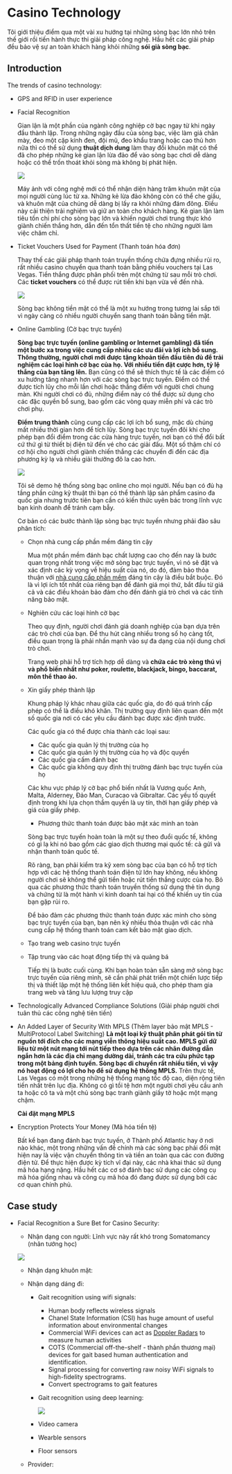 # Casino Technology
Tôi giới thiệu điểm qua một vài xu hướng tại những sòng bạc lớn nhỏ trên thế giới rồi tiến hành thực thi giải pháp công nghệ. Hầu hết các giải pháp đều bảo vệ sự an toàn khách hàng khỏi những **sói già sòng bạc**. 

## Introduction

The trends of casino technology:
+ GPS and RFID in user experience
+ Facial Recognition
  
  Gian lận là một phần của ngành công nghiệp cờ bạc ngay từ khi ngày đầu thành lập. Trong những ngày đầu của sòng bạc, việc làm giả chân mày, đeo một cặp kính đen, đội mũ, đeo khẩu trang hoặc cao thủ hơn nữa thì có thể sử dụng **thuật dịch dung** làm thay đổi khuôn mặt có thể đã cho phép những kẻ gian lận lừa đảo để vào sòng bạc chơi dễ dàng hoặc có thể trốn thoát khỏi sòng mà không bị phát hiện.

  ![](http://s3img.vcdn.vn/123phim/2016/01/bon-ong-hoang-phong-ve-cung-xuat-hien-trong-bom-tan-tet-than-tai-3-14531873648147.jpg)

  Máy ảnh với công nghệ mới có thể nhận diện hàng trăm khuôn mặt của mọi người cùng lúc từ xa. Những kẻ lừa đảo không còn có thể che giấu, và khuôn mặt của chúng dễ dàng bị lấy ra khỏi những đám đông. Điều này cải thiện trải nghiệm và giữ an toàn cho khách hàng. Kẻ gian lận làm tiêu tốn chi phí cho sòng bạc lớn và khiến người chơi trung thực khó giành chiến thắng hơn, dẫn đến tổn thất tiền tệ cho những người làm việc chăm chỉ.

+ Ticket Vouchers Used for Payment (Thanh toán hóa đơn)
  
  Thay thế các giải pháp thanh toán truyền thống chứa đựng nhiều rủi ro, rất nhiều casino chuyển qua thanh toán bằng phiếu vouchers tại Las Vegas. Tiền thắng được phân phối trên một chứng từ sau mỗi trò chơi. Các **ticket vouchers** có thể được rút tiền khi bạn vừa về đến nhà. 

  ![](https://znews-photo.zadn.vn/w660/Uploaded/rdsyy/2017_09_05/15338789_388867278119649_2210523371709470777_n768x511.jpg)

   Sòng bạc không tiền mặt có thể là một xu hướng trong tương lai sắp tới vì ngày càng có nhiều người chuyển sang thanh toán bằng tiền mặt.
+ Online Gambling (Cờ bạc trực tuyến)
  
  **Sòng bạc trực tuyến (online gambling or Internet gambling) đã tiến một bước xa trong việc cung cấp nhiều các ưu đãi và lợi ích bổ sung. Thông thường, người chơi mới được tặng khoản tiền đầu tiên đủ để trải nghiệm các loại hình cờ bạc của họ. Với nhiều tiền đặt cược hơn, tỷ lệ thắng của bạn tăng lên.** Bạn cũng có thể sẽ thích thực tế là các điểm có xu hướng tăng nhanh hơn với các sòng bạc trực tuyến. Điểm có thể được tích lũy cho mỗi lần chơi hoặc thắng điểm với người chơi chung màn. Khi người chơi có đủ, những điểm này có thể được sử dụng cho các đặc quyền bổ sung, bao gồm các vòng quay miễn phí và các trò chơi phụ.

  **Điểm trung thành** cũng cung cấp các lợi ích bổ sung, mặc dù chúng mất nhiều thời gian hơn để tích lũy. Sòng bạc trực tuyến đôi khi cho phép bạn đổi điểm trong các cửa hàng trực tuyến, nơi bạn có thể đổi bất cứ thứ gì từ thiết bị điện tử đến vé cho các giải đấu. Một số thậm chí có cơ hội cho người chơi giành chiến thắng các chuyến đi đến các địa phương kỳ lạ và nhiều giải thưởng đô la cao hơn.
  
  ![](https://66.media.tumblr.com/cc31f5e7c45e30f39a4f577227a77841/tumblr_inline_pd3qhl4pvI1w5rd4c_540.jpg)
  
  Tôi sẽ demo hệ thống sòng bạc online cho mọi người. Nếu bạn có đủ hạ tầng phần cứng kỹ thuật thì bạn có thể thành lập sản phẩm casino đa quốc gia nhưng trước tiên bạn cần có kiến thức uyên bác trong lĩnh vực bạn kinh doanh để tránh cạm bẫy.
  
  Cơ bản có các bước thành lập sòng bạc trực tuyến nhưng phải đào sâu phân tích:
  + Chọn nhà cung cấp phần mềm đáng tin cậy
  
    Mua một phần mềm đánh bạc chất lượng cao cho đến nay là bước quan trọng nhất trong việc mở sòng bạc trực tuyến, vì nó sẽ đặt và xác định các kỳ vọng về hiệu suất của nó, do đó, đảm bảo thỏa thuận với [nhà cung cấp phần mềm](https://www.softgamings.com/online-gambling-software-providers/) đáng tin cậy là điều bắt buộc. Đó là vì lợi ích tốt nhất của riêng bạn để đánh giá mọi thứ, bắt đầu từ giá cả và các điều khoản bảo đảm cho đến đánh giá trò chơi và các tính năng bảo mật.

  + Nghiên cứu các loại hình cờ bạc
  
    Theo quy định, người chơi đánh giá doanh nghiệp của bạn dựa trên các trò chơi của bạn. Để thu hút càng nhiều trong số họ càng tốt, điều quan trọng là phải nhấn mạnh vào sự đa dạng của nội dung chơi trò chơi.
    
    Trang web phải hỗ trợ tích hợp dễ dàng và **chứa các trò xèng thú vị và phổ biến nhất như poker, roulette, blackjack, bingo, baccarat, môn thể thao ảo.**

  + Xin giấy phép thành lập
  
    Khung pháp lý khác nhau giữa các quốc gia, do đó quá trình cấp phép có thể là điều khó khăn. Thị trường quy định liên quan đến một số quốc gia nơi có các yêu cầu đánh bạc được xác định trước.
  
    Các quốc gia có thể được chia thành các loại sau:
    + Các quốc gia quản lý thị trường của họ
    + Các quốc gia quản lý thị trường của họ và độc quyền
    + Các quốc gia cấm đánh bạc
    + Các quốc gia không quy định thị trường đánh bạc trực tuyến của họ
  
    Các khu vực pháp lý cờ bạc phổ biến nhất là Vương quốc Anh, Malta, Alderney, Đảo Man, Curacao và Gibraltar. Các yếu tố quyết định trong khi lựa chọn thẩm quyền là uy tín, thời hạn giấy phép và giá của giấy phép.

    + Phương thức thanh toán được bảo mật xác minh an toàn
  
    Sòng bạc trực tuyến hoàn toàn là một sự theo đuổi quốc tế, không có gì lạ khi nó bao gồm các giao dịch thương mại quốc tế: cả gửi và nhận thanh toán quốc tế.
  
    Rõ ràng, bạn phải kiểm tra kỹ xem sòng bạc của bạn có hỗ trợ tích hợp với các hệ thống thanh toán điện tử lớn hay không, nếu không người chơi sẽ không thể gửi tiền hoặc rút tiền thắng cược của họ. Bỏ qua các phương thức thanh toán truyền thống sử dụng thẻ tín dụng và chứng từ là một hành vi kinh doanh tai hại có thể khiến uy tín của bạn gặp rủi ro.

    Để bảo đảm các phương thức thanh toán được xác minh cho sòng bạc trực tuyến của bạn, bạn nên ký nhiều thỏa thuận với các nhà cung cấp hệ thống thanh toán cam kết bảo mật giao dịch.

  + Tạo trang web casino trực tuyến
  + Tập trung vào các hoạt động tiếp thị và quảng bá
  
    Tiếp thị là bước cuối cùng. Khi bạn hoàn toàn sẵn sàng mở sòng bạc trực tuyến của riêng mình, sẽ cần phải phát triển một chiến lược tiếp thị và thiết lập một hệ thống liên kết hiệu quả, cho phép tham gia trang web và tăng lưu lượng truy cập

+ Technologically Advanced Compliance Solutions (Giải pháp người chơi tuân thủ các công nghệ tiên tiến)
+ An Added Layer of Security With MPLS (Thêm layer bảo mật MPLS - MultiProtocol Label Switching)
  **Là một loại kỹ thuật phân phát gói tin từ nguồn tới đích cho các mạng viễn thông hiệu suất cao. MPLS gửi dữ liệu từ một nút mạng tới nút tiếp theo dựa trên các nhãn đường dẫn ngắn hơn là các địa chỉ mạng dường dài, tránh các tra cứu phức tạp trong một bảng định tuyến. Sòng bạc di chuyển rất nhiều tiền, vì vậy nó hoạt động có lợi cho họ để sử dụng hệ thống MPLS.** Trên thực tế, Las Vegas có một trong những hệ thống mạng tốc độ cao, diện rộng tiên tiến nhất trên lục địa. Không có gì tồi tệ hơn một người chơi yêu cầu anh ta hoặc cô ta và một chủ sòng bạc tranh giành giấy tờ hoặc một mạng chậm. 
  
  **Cài đặt mạng MPLS**

+ Encryption Protects Your Money (Mã hóa tiền tệ)

  Bất kể bạn đang đánh bạc trực tuyến, ở Thành phố Atlantic hay ở nơi nào khác, một trong những vấn đề chính mà các sòng bạc phải đối mặt hiện nay là việc vận chuyển thông tin và tiền an toàn qua các con đường điện tử. Để thực hiện được kỳ tích vĩ đại này, các nhà khai thác sử dụng mã hóa hạng nặng. Hầu hết các cơ sở đánh bạc sử dụng các công cụ mã hóa giống nhau và công cụ mã hóa đó đang được sử dụng bởi các cơ quan chính phủ.

## Case study
+ Facial Recognition a Sure Bet for Casino Security:
  + Nhận dạng con người: Lĩnh vực này rất khó trong Somatomancy (nhân tướng học) 
  
  ![](https://lh3.googleusercontent.com/ka4fmhK6qA7IP9KfAsOdnkSuUEh2Bx8VSENhksY_zfDJXRHgSQnZB4HzGaLrH_x_IZt7uuRpq_AfpLcg5VdSJPRddBZL2vjYVd9BI3b0irvSyyTgeB0K6_nO6F4exOI2zrpW3TjowkaEoRRcaYrKooXyRgZk4mrxQz-w_gjWTSxU9UGuI_w3r7zom8cKKDkkp1gp-H4a_ch_Ztpt5nakwzEDMO5MqtAaJH4TBer_KdUC-G9yJSertryzK2MYQxiK46uajbQBfdFxkIb0gYTNhJlbVc3Np_JZX0B28GD7w9ojgiH_rIWcQ8dyGMzvAvbb2JgN1qqKHYgdEDY02EkKPejHmUSwfzBX4Lm6ycIbHBzJH-6GpLomek_LV1Jwwxa_jaNA-tSa4o6Uza_50tnelmvQVx4jPLNXTClQ8lWsh9HRwJr9taEqDF5OVFO304GUvx92dqkbMfltlqdNxadNyQmDUBavEX2DZdInMdQxl1D43uAbfTs8c893ni6Ty4bSf_dOi6CLurXVM1KN-tClH8SP671-nJPPqd86wco1fqmGjCV7qYkP7BwR3t96N-yZfV2QzCp0jgNLXzSmDKCpF1zXlDDwWQmzQuJSI2c0hvtLozUEWBBeFP7fb9YdkRrMKYErigY7CpCeaRAglzFCRthTHwAHrWtTv-T0sd-XADUzcCir-vbC4PttLa8e6dMBCMRjciQtc-pH-oPBGw=w506-h295-no)
  
  + Nhận dạng khuôn mặt:
    
  + Nhận dạng dáng đi:
    + Gait recognition using wifi signals: 
      + Human body reflects wireless signals
      + Chanel State Information (CSI) has huge amount of useful information about environmental changes
      + Commercial WiFi devices can act as [Doppler Radars](https://en.wikipedia.org/wiki/Doppler_radar) to measure human activities
      + COTS (Commercial off-the-shelf - thành phần thương mại) devices for gait based human authentication and identification.
      + Signal processing for converting raw noisy WiFi signals to high-fidelity spectrograms.
      + Convert spectrograms to gait features
    + Gait recognition using deep learning:
      
      ![](https://lh3.googleusercontent.com/uBPFihR3gagkGod19hGMaDE62SBh-4wjeaSMkGFpv24tSgEm9xktcnL0BQH6v9TVQzhlBb39XiRRd8A3is5Cza7ldgcYlwjS1HeAageHJiWStj-6TIjIh34XLBho4-GdIhO1FN-be9dtnMoyB1TDKYYNZtwj-jR_c5aubr7Suy_TVXqetQlR0IntiazfphKnI6WoYNa5BlTGxO6UKOQh894ORphpr8c4H1a6-eqK9mMoMO9xj1V7fuDV1017-npleXRZ_FV5fKVxhalfN7wkIKJNN9lhdn-tYV_lxzRKr1XtyMLiPqt_EhRUgIlDcxF4h2Dh7xxuyvdvZO32dvWcdlzpQwK50-wRm_Wa0XioqC2aR9Dz7a4yGwtobjbAoq5iMoaoPTx35zo7H9oILclnxmUY81oyU81YLedEC6GGM4-lAhLprOYiLQ210of-3spSYJCT_KDHZHe3LSovmqkL91c0Mqx1qllPJnje8SPrYfw7TlkvsXnVeWx4n7r7bN9idcd5UMSQxm_ykxn-XxQIY8V_uy9TYPLVWAsNiS6V-YS6G_sK4I1-pUqIBbmwSNTjkP9HfoCBbTIT5UQoDNUYHW6lRJKQjG_7TJ9vV-8x9SoDcIoiVR1WtjufD95L_Z0AlDg1Eufr3vfC3cHoi6bZdVffh7p2lSL26AI7fF_fF6vb94jjlsDW27qzChwM0vbV80OeLiEYNdQ84R-r3Q=w662-h642-no)
      
    + Video camera
    + Wearble sensors
    + Floor sensors
  + Provider:
